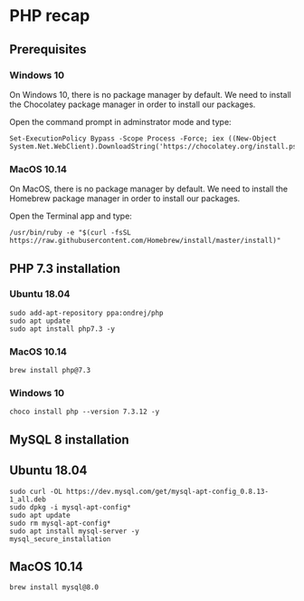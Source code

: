 # PHP recap

## Prerequisites

### Windows 10

On Windows 10, there is no package manager by default. We need to install the Chocolatey package manager in order to install our packages.

Open the command prompt in adminstrator mode and type:

```
Set-ExecutionPolicy Bypass -Scope Process -Force; iex ((New-Object System.Net.WebClient).DownloadString('https://chocolatey.org/install.ps1'))
```

### MacOS 10.14

On MacOS, there is no package manager by default. We need to install the Homebrew package manager in order to install our packages.

Open the Terminal app and type:
```
/usr/bin/ruby -e "$(curl -fsSL https://raw.githubusercontent.com/Homebrew/install/master/install)"
```

## PHP 7.3 installation

### Ubuntu 18.04

```
sudo add-apt-repository ppa:ondrej/php
sudo apt update
sudo apt install php7.3 -y
```

### MacOS 10.14

```
brew install php@7.3
```

### Windows 10

```
choco install php --version 7.3.12 -y
```

## MySQL 8 installation

## Ubuntu 18.04

```
sudo curl -OL https://dev.mysql.com/get/mysql-apt-config_0.8.13-1_all.deb
sudo dpkg -i mysql-apt-config*
sudo apt update
sudo rm mysql-apt-config*
sudo apt install mysql-server -y
mysql_secure_installation
```

## MacOS 10.14

```
brew install mysql@8.0
```
